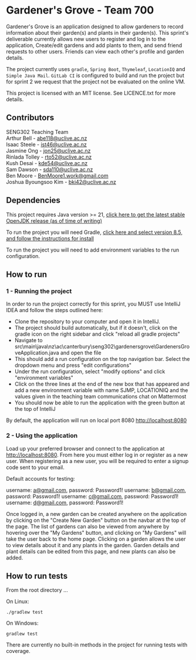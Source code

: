 # Gardener's Grove - Team 700

Gardener's Grove is an application designed to allow gardeners to record information about their garden(s) and plants 
in their garden(s). This sprint's deliverable currently allows new users to register and log in to the application, 
Create/edit gardens and add plants to them, and send friend requests to other users. Friends can view each other's 
profile and garden details.

The project currently uses ```gradle```, ```Spring Boot```, ```Thymeleaf```, ```LocationIQ``` and ```Simple Java Mail```.
```GitLab CI``` is configured to build and run the project but for sprint 2 we request that the project not be 
evaluated on the online VM.

This project is licensed with an MIT license. See LICENCE.txt for more details.

## Contributors
SENG302 Teaching Team\
Arthur Bell - abe118@uclive.ac.nz\
Isaac Steele - ist46@uclive.ac.nz\
Jasmine Ong - jon25@uclive.ac.nz\
Rinlada Tolley - rto52@uclive.ac.nz\
Kush Desai - kde54@uclive.ac.nz\
Sam Dawson - sda110@uclive.ac.nz\
Ben Moore - BenMoore1.work@gmail.com\
Joshua Byoungsoo Kim - bki42@uclive.ac.nz


## Dependencies
This project requires Java version >= 21, [click here to get the latest stable OpenJDK release (as of time of writing)](https://jdk.java.net/21/)

To run the project you will need Gradle, [click here and select version 8.5, and follow the instructions for install](https://gradle.org/releases/)

To run the project you will need to add environment variables to the run configuration.

## How to run
### 1 - Running the project

In order to run the project correctly for this sprint, you MUST use IntelliJ IDEA and follow the steps outlined here:

- Clone the repository to your computer and open it in IntelliJ.
- The project should build automatically, but if it doesn't, click on the gradle icon on the right sidebar and click "reload all gradle projects"
- Navigate to src\main\java\nz\ac\canterbury\seng302\gardenersgrove\GardenersGroveApplication.java and open the file
- This should add a run configuration on the top navigation bar. Select the dropdown menu and press "edit configurations"
- Under the run configuration, select "modify options" and click "environment variables"
- Click on the three lines at the end of the new box that has appeared and add a new environment variable with name SJMP, LOCATIONIQ and the values given in the teaching team communications chat on Mattermost
- You should now be able to run the application with the green button at the top of IntelliJ

By default, the application will run on local port 8080 [http://localhost:8080](http://localhost:8080)

### 2 - Using the application
Load up your preferred browser and connect to the application at [http://localhost:8080](http://localhost:8080). From here you must either
log in or register as a new user. When registering as a new user, you will be required to enter a signup code sent to 
your email.

Default accounts for testing:

username: a@gmail.com, password: Password1!
username: b@gmail.com, password: Password1!
username: c@gmail.com, password: Password1!
username: d@gmail.com, password: Password1!

Once logged in, a new garden can be created anywhere on the application by clicking on the "Create New Garden" button 
on the navbar at the top of the page. The list of gardens can also be viewed from anywhere by hovering over the 
"My Gardens" button, and clicking on "My Gardens" will take the user back to the home page. Clicking on a garden 
allows the user to view details about it and any plants in the garden. Garden details and plant details can be edited 
from this page, and new plants can also be added.

## How to run tests
From the root directory ...

On Linux:
```
./gradlew test
```

On Windows:
```
gradlew test
```

There are currently no built-in methods in the project for running tests with coverage.